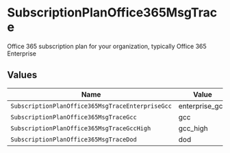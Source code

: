 # SubscriptionPlanOffice365MsgTrace

Office 365 subscription plan for your organization, typically Office 365 Enterprise


## Values

| Name                                             | Value                                            |
| ------------------------------------------------ | ------------------------------------------------ |
| `SubscriptionPlanOffice365MsgTraceEnterpriseGcc` | enterprise_gcc                                   |
| `SubscriptionPlanOffice365MsgTraceGcc`           | gcc                                              |
| `SubscriptionPlanOffice365MsgTraceGccHigh`       | gcc_high                                         |
| `SubscriptionPlanOffice365MsgTraceDod`           | dod                                              |